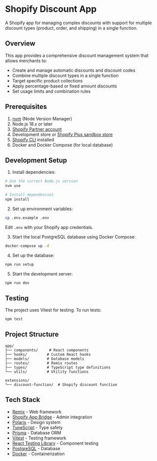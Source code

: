 # Shopify Discount App

A Shopify app for managing complex discounts with support for multiple discount types (product, order, and shipping) in a single function.

## Overview

This app provides a comprehensive discount management system that allows merchants to:

- Create and manage automatic discounts and discount codes
- Combine multiple discount types in a single function
- Target specific product collections
- Apply percentage-based or fixed amount discounts
- Set usage limits and combination rules

## Prerequisites

1. [nvm](https://github.com/nvm-sh/nvm) (Node Version Manager)
2. Node.js 18.x or later
3. [Shopify Partner account](https://partners.shopify.com/signup)
4. Development store or [Shopify Plus sandbox store](https://help.shopify.com/en/partners/dashboard/managing-stores/plus-sandbox-store)
5. [Shopify CLI](https://shopify.dev/docs/apps/tools/cli) installed
6. Docker and Docker Compose (for local database)

## Development Setup

1. Install dependencies:

```bash
# Use the correct Node.js version
nvm use

# Install dependencies
npm install
```

2. Set up environment variables:

```bash
cp .env.example .env
```

Edit `.env` with your Shopify app credentials.

3. Start the local PostgreSQL database using Docker Compose:

```bash
docker-compose up -d
```

4. Set up the database:

```bash
npm run setup
```

5. Start the development server:

```bash
npm run dev
```

## Testing

The project uses Vitest for testing. To run tests:

```bash
npm test
```

## Project Structure

```
app/
├── components/     # React components
├── hooks/         # Custom React hooks
├── models/        # Database models
├── routes/        # Remix routes
├── types/         # TypeScript type definitions
└── utils/         # Utility functions

extensions/
└── discount-function/  # Shopify discount function
```

## Tech Stack

- [Remix](https://remix.run) - Web framework
- [Shopify App Bridge](https://shopify.dev/docs/apps/tools/app-bridge) - Admin integration
- [Polaris](https://polaris.shopify.com/) - Design system
- [TypeScript](https://www.typescriptlang.org/) - Type safety
- [Prisma](https://www.prisma.io/) - Database ORM
- [Vitest](https://vitest.dev/) - Testing framework
- [React Testing Library](https://testing-library.com/) - Component testing
- [PostgreSQL](https://www.postgresql.org/) - Database
- [Docker](https://www.docker.com/) - Containerization

